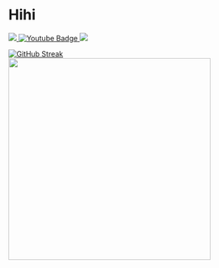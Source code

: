 # Hihi
<div id="badges">
  <a href="https://www.linkedin.com/in/anya-h-896788255/">
    <img src="https://img.shields.io/badge/LinkedIn-blue"/>
  </a>
  <a href="your-youtube-URL">
    <img src="https://img.shields.io/badge/YouTube-red?style=for-the-badge&logo=youtube&logoColor=white" alt="Youtube Badge"/>
  </a>
  <a href="https://fable.co/anya-hooda-872707865341">
    <img src="https://img.shields.io/badge/Fable-green"/>
  </a>
</div>

[![GitHub Streak](https://github-readme-streak-stats.herokuapp.com?user=anya2041)](https://git.io/streak-stats)
<img src="https://github-readme-stats.vercel.app/api?username=anya2041&show_icons=true&theme=ADD_THEME_HERE" width="400">
